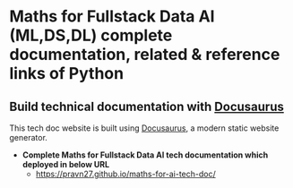 # Maths for Fullstack Data AI (ML,DS,DL) complete documentation, related & reference links of Python

## Build technical documentation with [Docusaurus](https://docusaurus.io/)

This tech doc website is built using [Docusaurus](https://docusaurus.io/), a modern static website generator.

- **Complete Maths for Fullstack Data AI tech documentation which deployed in below URL**
  - https://pravn27.github.io/maths-for-ai-tech-doc/
